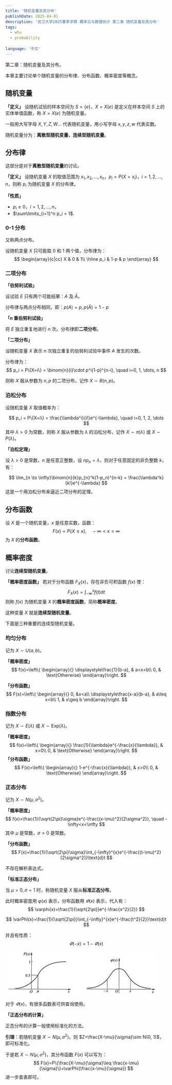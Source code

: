 ```yaml
---
title: '随机变量及其分布'
publishDate: 2025-04-01
description: '武汉大学2025春季学期 概率论与数理统计 第二章 随机变量及其分布'
tags:
  - whu
  - probability

language: '中文'
---
```


第二章：随机变量及其分布。

本章主要讨论单个随机变量的分布律、分布函数、概率密度等概念。

## 随机变量

**「定义」** 设随机试验的样本空间为 $S=\{e\}$，$X=X(e)$ 是定义在样本空间 $S$ 上的实体单值函数，称 $X=X(e)$ 为随机变量。

一般用大写字母 $X, Y, Z, W\dots$ 代表随机变量，用小写字母 $x, y, z, w$ 代表实数。

随机变量分为：**离散型随机变量、连续型随机变量**。

## 分布律

这部分是对于**离散型随机变量**的讨论。

**「定义」** 设随机变量 $X$ 的取值范围为 $x_1, x_2, \dots, x_n$，$p_i=P(X=x_i)$，$i=1, 2, \dots, n$，则称 $p_i$ 为随机变量 $X$ 的分布律。

**「性质」**

- $p_i \geq 0$，$i=1, 2, \dots, n$，
- $\sum\limits_{i=1}^n p_i = 1$.

### 0-1 分布

又称两点分布。

设随机变量 $X$ 只可能取 $0$ 和 $1$ 两个值，分布律为：
$$
\begin{array}{c|cc}
X & 0 & 1\\ \hline
p_i & 1-p & p
\end{array}
$$

### 二项分布

**「伯努利试验」**

设试验 $E$ 只有两个可能结果：$A$ 及 $\bar A$。

分布律与两点分布相同，即：$p(A)=p,p(\bar A)=1-p$

**「$n$ 重伯努利试验」**

将 $E$ 独立重复地进行 $n$ 次。分布律即**二项分布**。

**「二项分布」**

设随机变量 $X$ 表示 $n$ 次独立重复的伯努利试验中事件 $A$ 发生的次数。

分布律为：
$$
p_i = P\{X=i\} = \binom{n}{i}\cdot p^i(1-p)^{n-i}, \quad i=0, 1, \dots, n
$$

则称 $X$ 服从参数为 $n,p$ 的二项分布，记作 $X \sim B(n,p)$。

### 泊松分布

设随机变量 $X$ 取值概率为：

$$
p_i = P\{X=i\} = \frac{\lambda^i}{i!}e^{-\lambda}, \quad i=0, 1, 2, \dots
$$
其中 $\lambda>0$ 为常数，则称 $X$ 服从参数为 $\lambda$ 的泊松分布，记作 $X \sim \pi(\lambda)$ 或 $X\sim P(\lambda)$。

**「泊松定理」**

设 $\lambda>0$ 是常数，$n$ 是任意正整数，设 $np_n=\lambda$，则对于任意固定的非负整数 $k$，有：

$$
\lim_{n \to \infty}\binom{n}{k}p_{n}^k(1-p_n)^{n-k} = \frac{\lambda^k}{k!}e^{-\lambda}
$$
这是一个用泊松分布来逼近二项分布的定理。

## 分布函数

设 $X$ 是一个随机变量，$x$ 是任意实数，函数：
$$
F(x)=P\{X\leq x\},\quad -\infty<x<\infty
$$
为 $X$ 的**分布函数**。

## 概率密度

讨论**连续型随机变量**。

**「概率密度函数」** 若对于分布函数 $F_{X}(x)$，存在非负可积函数 $f(x)$ 使：
$$
F_X(x)=\int_{-\infty}^{x}f(t)\text{d}t
$$
则称 $f(x)$ 为随机变量 $X$ 的**概率密度函数**，简称**概率密度**。

这种变量 $X$ 就是**连续型随机变量**。

下面是三种重要的连续型随机变量。

### 均匀分布

记为 $X\sim U(a, b)$。

**「概率密度」**
$$
f(x)=\left\{
\begin{array}{}
\displaystyle\frac{1}{b-a}, & a<x<b\\
0, & \text{Otherwise}
\end{array}\right.
$$

**「分布函数」**
$$
F(x)=\left\{
\begin{array}{}
0, &x<a\\
\displaystyle\frac{x-a}{b-a}, & a\leq x<b\\
1, & x\geq b
\end{array}\right.
$$

### 指数分布

记为 $X\sim E(\lambda)$ 或 $X\sim \text{Exp}(\lambda)$。

**「概率密度」**
$$
f(x)=\left\{
\begin{array}{}
\frac{1}{\lambda}e^{-\frac{x}{\lambda}}, & x>0\\
0, & \text{Otherwise}
\end{array}\right.
$$
**「分布函数」**
$$
F(x)=\left\{
\begin{array}{}
1-e^{-\frac{x}{\lambda}}, & x>0\\
0, & \text{Otherwise}
\end{array}\right.
$$

### 正态分布

记为 $X\sim N(\mu, \sigma^2)$。

**「概率密度」**
$$
f(x)=\frac{1}{\sqrt{2\pi}\sigma}e^{-\frac{(x-\mu)^2}{2\sigma^2}}, \quad -\infty<x<\infty
$$
其中 $\mu$ 是常数，$\sigma>0$ 是常数。

**「分布函数」**
$$
F(x)=\frac{1}{\sqrt{2\pi}\sigma}\int_{-\infty}^{x}e^{-\frac{(t-\mu)^2}{2\sigma^2}}\text{d}t
$$

不存在解析表达式。

**「标准正态分布」**

当 $\mu=0,\sigma=1$ 时，称随机变量 $X$ 服从**标准正态分布**。

此时概率密度用 $\varphi(x)$ 表示，分布函数用 $\varPhi(x)$ 表示，代入有：
$$
\varphi(x)=\frac{1}{\sqrt{2\pi}}e^{-\frac{x^2}{2}}
$$

$$
\varPhi(x)=\frac{1}{\sqrt{2\pi}}\int_{-\infty}^{x}e^{-\frac{t^2}{2}}\text{d}t
$$

并且有性质：
$$
\varPhi(-x)=1-\varPhi(x)
$$
<img src="./chap2-img1.png" alt="image-20250415162258540" style="zoom: 67%;" />

对于 $\varPhi(x)$，有很多函数表可供查询使用。

**「正态分布的计算」**

正态分布的计算一般使用标准化的方法。

**引理**：若随机变量 $X\sim N(\mu, \sigma^2)$，则 $Z=\frac{X-\mu}{\sigma}\sim N(0, 1)$，即可标准化。

于是若 $X\sim N(\mu, \sigma^2)$，其分布函数 $F(x)$ 可以写为：
$$
F(x)=P\{\frac{X-\mu}{\sigma}\leq \frac{x-\mu}{\sigma}\}=\varPhi(\frac{x-\mu}{\sigma})
$$
进一步查表即可。
